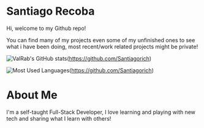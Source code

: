 # Santiago Recoba

Hi, welcome to my Github repo!

You can find many of my projects even some of my unfinished ones to see what i have been doing, most recent/work related projects might be private!

![ValRab's GitHub stats](https://github-readme-stats.vercel.app/api?username=santiagorich&hide=issues,stars&theme=tokyonight)(https://github.com/Santiagorich)

![Most Used Languages](https://github-readme-stats.vercel.app/api/top-langs/?username=santiagorich&layout=compact&theme=tokyonight)(https://github.com/Santiagorich)

# About Me

I'm a self-taught Full-Stack Developer, I love learning and playing with new tech and sharing what I learn with others!
